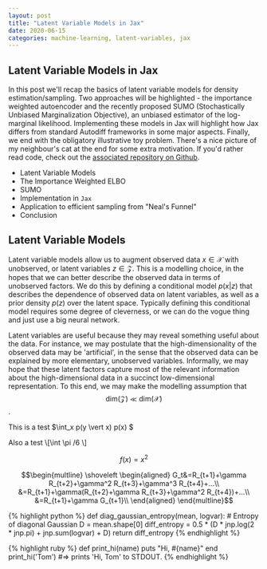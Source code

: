 ```yaml
---
layout: post
title: "Latent Variable Models in Jax"
date: 2020-06-15
categories: machine-learning, latent-variables, jax
---
```


## Latent Variable Models in Jax
In this post we'll recap the basics of latent variable models for density estimation/sampling. Two approaches will be highlighted - the importance weighted autoencoder and the recently proposed SUMO (Stochastically Unbiased Marginalization Objective), an unbiased estimator of the log-marginal likelihood. Implementing these models in Jax will highlight how Jax differs from standard Autodiff frameworks in some major aspects. Finally, we end with the obligatory illustrative toy problem. There's a nice picture of my neighbour's cat at the end for some extra motivation. If you'd rather read code, check out the [associated repository on Github](https://github.com/justin-tan/density_estimation_jax). 

- Latent Variable Models
- The Importance Weighted ELBO
- SUMO
- Implementation in `Jax`
- Application to efficient sampling from "Neal's Funnel"
- Conclusion

## Latent Variable Models

Latent variable models allow us to augment observed data $x \in \mathcal{X}$ with unobserved, or latent variables $z \in \mathcal{Z}$. This is a modelling choice, in the hopes that we can better describe the observed data in terms of unobserved factors. We do this by defining a conditional model $p(x \vert z)$ that describes the dependence of observed data on latent variables, as well as a prior density $p(z)$ over the latent space. Typically defining this conditional model requires some degree of cleverness, or we can do the vogue thing and just use a big neural network.

Latent variables are useful because they may reveal something useful about the data. For instance, we may postulate that the high-dimensionality of the observed data may be 'artificial', in the sense that the observed data can be explained by more elementary, unobserved variables. Informally, we may hope that these latent factors capture most of the relevant information about the high-dimensional data in a succinct low-dimensional representation. To this end, we may make the modelling assumption that $$\text{dim}\left(\mathcal{Z}\right) \ll \text{dim}\left(\mathcal{X}\right)$$.

This is a test $\int_x p(y \vert x) p(x) $

Also a test \\[\int \pi /6 \\]

$$ f(x) = x^2 $$

$$\begin{multline}
\shoveleft
\begin{aligned}
G_t&=R_{t+1}+\gamma R_{t+2}+\gamma^2 R_{t+3}+\gamma^3 R_{t+4}+...\\
&=R_{t+1}+\gamma(R_{t+2}+\gamma R_{t+3}+\gamma^2 R_{t+4})+...\\
&=R_{t+1}+\gamma G_{t+1}\\
\end{aligned}
\end{multline}$$

{% highlight python %}
def diag_gaussian_entropy(mean, logvar):
    # Entropy of diagonal Gaussian
    D = mean.shape[0]
    diff_entropy = 0.5 * (D * jnp.log(2 * jnp.pi) + jnp.sum(logvar) + D)
    return diff_entropy
{% endhighlight %}


{% highlight ruby %}
def print_hi(name)
  puts "Hi, #{name}"
end
print_hi('Tom')
#=> prints 'Hi, Tom' to STDOUT.
{% endhighlight %}


